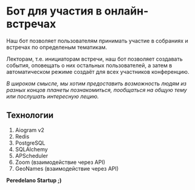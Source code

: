 # Бот для участия в онлайн-встречах

Наш бот позволяет пользователям принимать участие в собраниях и встречах по определеным тематикам. 

Лекторам, т.е. инициаторам встречи, наш бот позволяет создавать события, оповещать о них остальных пользователей, а затем в автоматическом режиме создаёт для всех участников конференцию.

_В широком смысле, мы хотим предоставить возможность людям из разных концов планеты познакомиться, пообщаться на общую тему или послушать интересную лецию._

## Технологии
1. Aiogram v2
2. Redis
3. PostgreSQL
4. SQLAlchemy
5. APScheduler
6. Zoom (взаимодействие через API)
7. GeoNames (взаимодействие через API)

**Peredelano Startup ;)**

